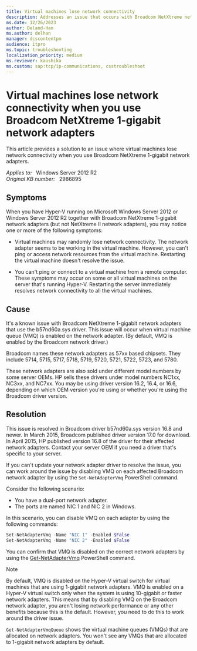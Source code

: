 ```yaml
---
title: Virtual machines lose network connectivity
description: Addresses an issue that occurs with Broadcom NetXtreme network adapters when you use them on a Hyper-V server.
ms.date: 12/26/2023
author: Deland-Han
ms.author: delhan
manager: dcscontentpm
audience: itpro
ms.topic: troubleshooting
localization_priority: medium
ms.reviewer: kaushika
ms.custom: sap:tcp/ip-communications, csstroubleshoot
---
```

# Virtual machines lose network connectivity when you use Broadcom NetXtreme 1-gigabit network adapters

This article provides a solution to an issue where virtual machines lose network connectivity when you use Broadcom NetXtreme 1-gigabit network adapters.

_Applies to:_ &nbsp; Windows Server 2012 R2  
_Original KB number:_ &nbsp; 2986895

## Symptoms

When you have Hyper-V running on Microsoft Windows Server 2012 or Windows Server 2012 R2 together with Broadcom NetXtreme 1-gigabit network adapters (but not NetXtreme II network adapters), you may notice one or more of the following symptoms:

- Virtual machines may randomly lose network connectivity. The network adapter seems to be working in the virtual machine. However, you can't ping or access network resources from the virtual machine. Restarting the virtual machine doesn't resolve the issue.

- You can't ping or connect to a virtual machine from a remote computer. These symptoms may occur on some or all virtual machines on the server that's running Hyper-V. Restarting the server immediately resolves network connectivity to all the virtual machines.

## Cause

It's a known issue with Broadcom NetXtreme 1-gigabit network adapters that use the b57nd60a.sys driver. This issue will occur when virtual machine queue (VMQ) is enabled on the network adapter. (By default, VMQ is enabled by the Broadcom network driver.)

Broadcom names these network adapters as 57xx based chipsets. They include 5714, 5715, 5717, 5718, 5719, 5720, 5721, 5722, 5723, and 5780.

These network adapters are also sold under different model numbers by some server OEMs. HP sells these drivers under model numbers NC1xx, NC3xx, and NC7xx. You may be using driver version 16.2, 16.4, or 16.6, depending on which OEM version you're using or whether you're using the Broadcom driver version.

## Resolution

This issue is resolved in Broadcom driver b57nd60a.sys version 16.8 and newer. In March 2015, Broadcom published driver version 17.0 for download. In April 2015, HP published version 16.8 of the driver for their affected network adapters. Contact your server OEM if you need a driver that's specific to your server.

If you can't update your network adapter driver to resolve the issue, you can work around the issue by disabling VMQ on each affected Broadcom network adapter by using the `Set-NetAdapterVmq` PowerShell command.

Consider the following scenario:

- You have a dual-port network adapter.
- The ports are named NIC 1 and NIC 2 in Windows.

In this scenario, you can disable VMQ on each adapter by using the following commands:

```powershell
Set-NetAdapterVmq -Name "NIC 1" -Enabled $False
Set-NetAdapterVmq -Name "NIC 2" -Enabled $False
```

You can confirm that VMQ is disabled on the correct network adapters by using the [Get-NetAdapterVmq](/powershell/module/netadapter/get-netadaptervmq?view=win10-ps&preserve-view=true) PowerShell command.

> [!NOTE]
> By default, VMQ is disabled on the Hyper-V virtual switch for virtual machines that are using 1-gigabit network adapters. VMQ is enabled on a Hyper-V virtual switch only when the system is using 10-gigabit or faster network adapters. This means that by disabling VMQ on the Broadcom network adapter, you aren't losing network performance or any other benefits because this is the default. However, you need to do this to work around the driver issue.

`Get-NetAdapterVmqQueue` shows the virtual machine queues (VMQs) that are allocated on network adapters. You won't see any VMQs that are allocated to 1-gigabit network adapters by default.
